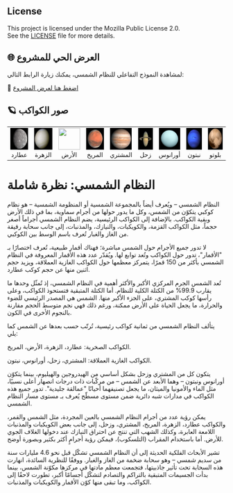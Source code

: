 ## License

This project is licensed under the Mozilla Public License 2.0.  
See the [LICENSE](LICENSE) file for more details.
## 🌐 العرض الحي للمشروع

لمشاهدة النموذج التفاعلي للنظام الشمسي، يمكنك زيارة الرابط التالي:

🔗 [اضغط هنا لعرض المشروع](https://alostoura-official.github.io/Solar-System/)
## 🪐 صور الكواكب

<table align="center">
  <tr>
    <td align="center">
      <img src="Mercury_in_true_color.jpg" width="50" height="50"><br>عطارد
    </td>
    <td align="center">
      <img src="Venus-real_color.jpg" width="50" height="50"><br>الزهرة
    </td>
    <td align="center">
      <img src="The_Earth_seen_from_Apollo_17.jpg" width="50" height="50"><br>الأرض
    </td>
    <td align="center">
      <img src="OSIRIS.jpg" width="50" height="50"><br>المريخ
    </td>
    <td align="center">
      <img src="Jupiter.jpg" width="50" height="50"><br>المشتري
    </td>
    <td align="center">
      <img src="Saturn_during_Equinox.jpg" width="50" height="50"><br>زحل
    </td>
    <td align="center">
      <img src="Uranus2.jpg" width="50" height="50"><br>أورانوس
    </td>
    <td align="center">
      <img src="Neptune_Full.jpg" width="50" height="50"><br>نبتون
    </td>
    <td align="center">
      <img src="Nh-pluto-in-true-color_2x_JPEG-edit-frame.jpg" width="50" height="50"><br>بلوتو
    </td>
  </tr>
</table>




# النظام الشمسي: نظرة شاملة
النظام الشمسي – ويُعرف أيضاً بالمجموعة الشمسية أو المنظومة الشمسية – هو نظام كوكبي يتكوّن من الشمس، وكل ما يدور حولها من أجرام سماوية، بما في ذلك الأرض وبقية الكواكب. بالإضافة إلى الكواكب الرئيسية، يضم النظام الشمسي أجراماً أصغر حجماً، مثل الكواكب القزمة، والكويكبات، والنيازك، والمذنبات، إلى جانب سحابة رقيقة من الغاز والغبار تُعرف باسم الوسط بين الكوكبي.

لا تدور جميع الأجرام حول الشمس مباشرة؛ فهناك أقمار طبيعية، تُعرف اختصارًا بـ "الأقمار"، تدور حول الكواكب وتُعد توابع لها. ويُقدّر عدد هذه الأقمار المعروفة في النظام الشمسي بأكثر من 150 قمرًا، يتمركز معظمها حول الكواكب الغازية العملاقة، ويزيد حجم اثنين منها عن حجم كوكب عطارد.

تُعد الشمس الجرم المركزي الأكبر والأكثر أهمية في النظام الشمسي، إذ تُمثّل وحدها ما يقارب 99.9% من الكتلة الكلية للنظام. أما الكتلة المتبقية فتستحوذ الكواكب، وعلى رأسها كوكب المشتري، على الجزء الأكبر منها. الشمس هي المصدر الرئيسي للضوء والحرارة، ما يجعل الحياة على الأرض ممكنة، ورغم ذلك فهي نجم متوسط الحجم مقارنة بالنجوم الأخرى في الكون.

يتألف النظام الشمسي من ثمانية كواكب رئيسية، تُرتّب حسب بعدها عن الشمس كما يلي:

الكواكب الصخرية: عطارد، الزهرة، الأرض، المريخ.

الكواكب الغازية العملاقة: المشتري، زحل، أورانوس، نبتون.

يتكون كل من المشتري وزحل بشكل أساسي من الهيدروجين والهيليوم، بينما يتكوّن أورانوس ونبتون – وهما الأبعد عن الشمس – من مركّبات ذات درجات انصهار أعلى نسبيًا، مثل الماء والأمونيا والميثان، ما يجعل تصنيفهما أحيانًا "عمالقة جليدية". تدور جميع هذه الكواكب في مدارات شبه دائرية ضمن مستوى مسطّح يُعرف بـ مستوى مسار النظام الشمسي.

يمكن رؤية عدد من أجرام النظام الشمسي بالعين المجردة، مثل الشمس والقمر، والكواكب عطارد، الزهرة، المريخ، المشتري، وزحل، إلى جانب بعض الكويكبات والمذنبات اللامعة العابرة، وكذلك الشهب التي تنتج عن احتراق النيازك عند دخولها الغلاف الجوي للأرض. أما باستخدام المقراب (التلسكوب)، فيمكن رؤية أجرامٍ أكثر بكثير وبصورة أوضح.

تشير الأبحاث الفلكية الحديثة إلى أن النظام الشمسي تشكّل قبل نحو 4.6 مليارات سنة من سديم شمسي – وهو سحابة ضخمة من الغاز والغبار. ووفقًا للنظرية السائدة، انهارت هذه السحابة تحت تأثير جاذبيتها، فتجمعت معظم مادتها في مركزها مكوّنة الشمس، بينما بدأت الجسيمات المتبقية بالتراكم والتصادم لتشكّل أجسامًا أكبر، تطورت لاحقًا إلى الكواكب، وما تبقى منها كوّن الأقمار والكويكبات والمذنبات.
